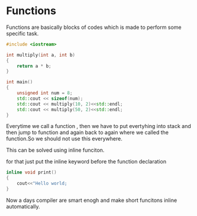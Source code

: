 # Functions

Functions are basically blocks of codes which is made to perform some specific task.

```c++
#include <iostream>

int multiply(int a, int b)
{
    return a * b;
}

int main()
{
    unsigned int num = 8;
    std::cout << sizeof(num);
    std::cout << multiply(10, 2)<<std::endl;
    std::cout << multiply(50, 2)<<std::endl;
}
```

Everytime we call a function , then we have to put evertyhing into stack and then jump to function and again back to again where we called the function.So we should not use this everywhere.

This can be solved using inline funciton.

for that just put the inline keyword before the function declaration

```c++
inline void print()
{
    cout<<"Hello world;
}
```

Now a days compiler are smart enogh and make short funcitons inline automatically.
